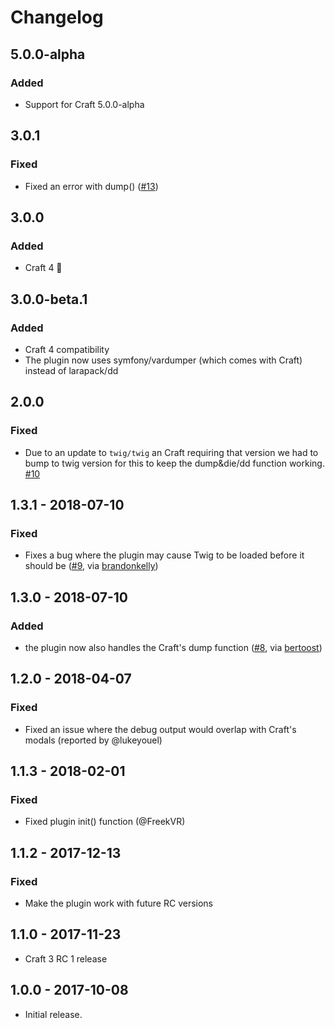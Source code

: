 # Changelog

## 5.0.0-alpha
### Added
- Support for Craft 5.0.0-alpha

## 3.0.1
### Fixed
- Fixed an error with dump() ([#13](https://github.com/studioespresso/craft3-dumper/issues/13))

## 3.0.0
### Added
- Craft 4 🚀

## 3.0.0-beta.1

### Added
- Craft 4 compatibility
- The plugin now uses symfony/vardumper (which comes with Craft) instead of larapack/dd

## 2.0.0
### Fixed
- Due to an update to `twig/twig` an Craft requiring that version we had to bump to twig version for this to keep the dump&die/dd function working. [#10](https://github.com/studioespresso/craft3-dumper/issues/10)


## 1.3.1 - 2018-07-10
### Fixed
- Fixes a bug where the plugin may cause Twig to be loaded before it should be ([#9](https://github.com/studioespresso/craft3-dumper/pull/9), via [brandonkelly](https://github.com/brandonkelly))


## 1.3.0 - 2018-07-10
### Added
- the plugin now also handles the Craft's dump function ([#8](https://github.com/studioespresso/craft3-dumper/pull/8), via [bertoost](https://github.com/bertoost))

## 1.2.0 - 2018-04-07
### Fixed
- Fixed an issue where the debug output would overlap with Craft's modals (reported by @lukeyouel)

## 1.1.3 - 2018-02-01

### Fixed
- Fixed plugin init() function (@FreekVR)

## 1.1.2 - 2017-12-13

### Fixed
- Make the plugin work with future RC versions


## 1.1.0 - 2017-11-23

- Craft 3 RC 1 release


## 1.0.0 - 2017-10-08

- Initial release.